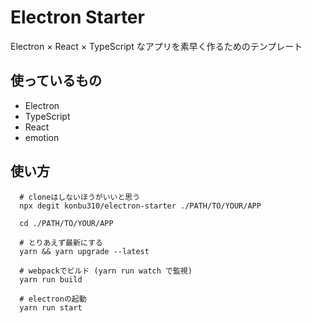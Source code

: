 # Electron Starter

Electron × React × TypeScript なアプリを素早く作るためのテンプレート  


## 使っているもの

- Electron
- TypeScript
- React
- emotion

## 使い方

```shell
  # cloneはしないほうがいいと思う
  npx degit konbu310/electron-starter ./PATH/TO/YOUR/APP

  cd ./PATH/TO/YOUR/APP

  # とりあえず最新にする
  yarn && yarn upgrade --latest

  # webpackでビルド (yarn run watch で監視)
  yarn run build

  # electronの起動
  yarn run start
```
